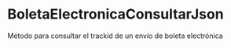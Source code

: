 # BoletaElectronicaConsultarJson
Método para consultar el trackid de un envío de boleta electrónica
